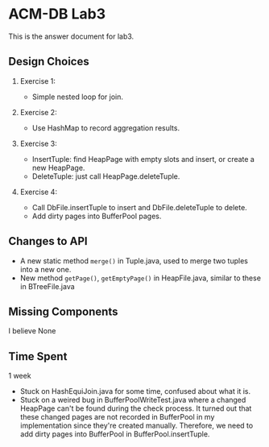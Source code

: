 # ACM-DB Lab3

This is the answer document for lab3.

## Design Choices

1. Exercise 1:
    * Simple nested loop for join.

2. Exercise 2:
    * Use HashMap to record aggregation results.

3. Exercise 3:
    * InsertTuple: find HeapPage with empty slots and insert, or create a new HeapPage.
    * DeleteTuple: just call HeapPage.deleteTuple.

4. Exercise 4:
    * Call DbFile.insertTuple to insert and DbFile.deleteTuple to delete.
    * Add dirty pages into BufferPool pages.

## Changes to API

* A new static method `merge()` in Tuple.java, used to merge two tuples into a new one.
* New method `getPage()`, `getEmptyPage()` in HeapFile.java, similar to these in BTreeFile.java

## Missing Components

I believe None

## Time Spent

1 week

* Stuck on HashEquiJoin.java for some time, confused about what it is.
* Stuck on a weired bug in BufferPoolWriteTest.java where a changed HeapPage can't be found during the check process. It turned out that these changed pages are not recorded in BufferPool in my implementation since they're created manually. Therefore, we need to add dirty pages into BufferPool in BufferPool.insertTuple.
